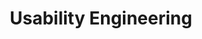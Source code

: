---
title: Usability Engineering
number: IST 413
description: EXAMPLE DESCRIPTION
bulletin-link: http://bulletins.psu.edu/undergrad/courses/i/ist/413
pathway-list:
---